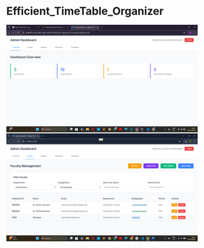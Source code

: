 # Efficient_TimeTable_Organizer
![imagebalt](https://github.com/saladisandeepkumar/Efficient_TimeTable_Organizer/blob/f945dc4a7c90011981dcf79bb473af23ffa53fe4/Screenshot%20(172).png)
![image alt](https://github.com/saladisandeepkumar/Efficient_TimeTable_Organizer/blob/c577158c1d3a367e6b5aa08994015ac259472f24/Screenshot%20(170).png)

